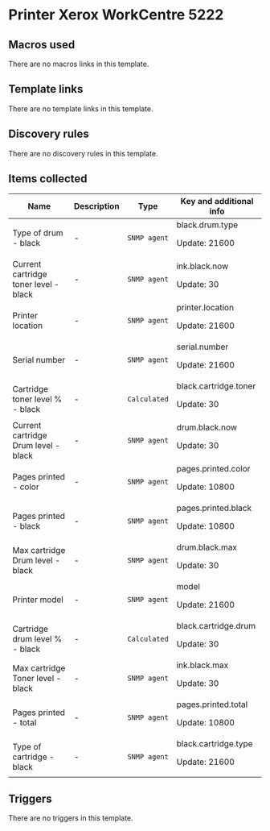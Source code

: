 # Printer Xerox WorkCentre 5222

## Macros used

There are no macros links in this template.

## Template links

There are no template links in this template.

## Discovery rules

There are no discovery rules in this template.

## Items collected

|Name|Description|Type|Key and additional info|
|----|-----------|----|----|
|Type of drum - black|<p>-</p>|`SNMP agent`|black.drum.type<p>Update: 21600</p>|
|Current cartridge toner level - black|<p>-</p>|`SNMP agent`|ink.black.now<p>Update: 30</p>|
|Printer location|<p>-</p>|`SNMP agent`|printer.location<p>Update: 21600</p>|
|Serial number|<p>-</p>|`SNMP agent`|serial.number<p>Update: 21600</p>|
|Cartridge toner level % - black|<p>-</p>|`Calculated`|black.cartridge.toner<p>Update: 30</p>|
|Current cartridge Drum level - black|<p>-</p>|`SNMP agent`|drum.black.now<p>Update: 30</p>|
|Pages printed - color|<p>-</p>|`SNMP agent`|pages.printed.color<p>Update: 10800</p>|
|Pages printed - black|<p>-</p>|`SNMP agent`|pages.printed.black<p>Update: 10800</p>|
|Max cartridge Drum level - black|<p>-</p>|`SNMP agent`|drum.black.max<p>Update: 30</p>|
|Printer model|<p>-</p>|`SNMP agent`|model<p>Update: 21600</p>|
|Cartridge drum level % - black|<p>-</p>|`Calculated`|black.cartridge.drum<p>Update: 30</p>|
|Max cartridge Toner level - black|<p>-</p>|`SNMP agent`|ink.black.max<p>Update: 30</p>|
|Pages printed - total|<p>-</p>|`SNMP agent`|pages.printed.total<p>Update: 10800</p>|
|Type of cartridge - black|<p>-</p>|`SNMP agent`|black.cartridge.type<p>Update: 21600</p>|


## Triggers

There are no triggers in this template.

